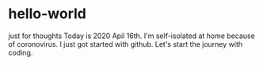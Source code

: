 # hello-world
just for thoughts
Today is 2020 Apil 16th. I'm self-isolated at home because of coronovirus. I just got started with github. Let's start the journey with coding.
